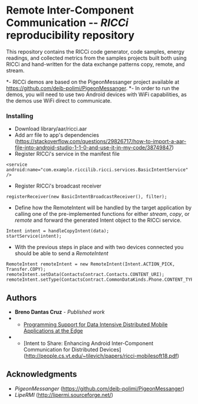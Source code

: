 # Remote Inter-Component Communication -- *RICCi* reproducibility repository

This repository contains the RICCi code generator, code samples, energy readings, and collected metrics from the samples projects built both using RICCi and hand-written for the data exchange patterns copy, remote, and stream. 
    
 *- RICCi demos are based on the PigeonMessanger project available at  https://github.com/deib-polimi/PigeonMessanger.
 *- In order to run the demos, you will need to use two Android devices with WiFi capabilities, as the demos use WiFi direct to communicate.

### Installing

* Download library/aar/ricci.aar
* Add arr file to app's dependencies (https://stackoverflow.com/questions/29826717/how-to-import-a-aar-file-into-android-studio-1-1-0-and-use-it-in-my-code/38749847)
* Register RICCi's service in the manifest file 
```
<service android:name="com.example.riccilib.ricci.services.BasicIntentService" />
```
* Register RICCi's broadcast receiver
```
registerReceiver(new BasicIntentBroadcastReceiver(), filter);
```
* Define how the RemoteIntent will be handled by the target application by calling one of the pre-implemented functions for either *stream*, *copy*, or *remote* and forward the generated Intent object to the RICCi service.

```
Intent intent = handleCopyIntent(data);
startService(intent);

```
* With the previous steps in place and with two devices connected you should be able to send a *RemoteIntent*
```
RemoteIntent remoteIntent = new RemoteIntent(Intent.ACTION_PICK, Transfer.COPY);
remoteIntent.setData(ContactsContract.Contacts.CONTENT_URI);
remoteIntent.setType(ContactsContract.CommonDataKinds.Phone.CONTENT_TYPE);
```

## Authors

* **Breno Dantas Cruz** - *Published work* 
* - [Programming Support for Data Intensive Distributed Mobile Applications at the Edge](http://people.cs.vt.edu/~bdantasc/papers/mobilesoftsrc18.pdf) 
* - [Intent to Share: Enhancing Android Inter-Component Communication for Distributed Devices] (http://people.cs.vt.edu/~tilevich/papers/ricci-mobilesoft18.pdf)

## Acknowledgments

* *PigeonMessanger* (https://github.com/deib-polimi/PigeonMessanger)
* *LipeRMI* (http://lipermi.sourceforge.net/)

